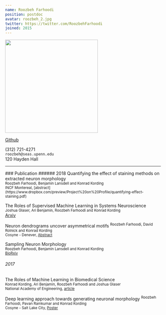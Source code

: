 ```yaml
---
name: Roozbeh Farhoodi
position: postdoc
avatar: roozbeh_2.jpg
twitter: https://twitter.com/RoozbehFarhoodi
joined: 2015
---
```


<img width="300" src="{{site.baseurl}}/images/people/{{page.avatar}}" data-action="zoom">

<a href="https://github.com/RoozbehFarhoodi"><i class="fa fa-github"></i> Github</a><br>

<i class="fa fa-mobile"></i> (312) 721-4271<br>
<i class="fa fa-envelope-o"></i> `roozbeh@seas.upenn.edu`<br>
<i class="fa fa-building"></i> 120 Hayden Hall


<hr>
### Publication
###### 2018
Quantifying the effect of staining methods on extracted neuron morphology  <br>
<sup>Roozbeh Farhoodi, Benjamin Lansdell and Konrad Kording</sup> <br>
<sup>INCF Montereal, [abstract](https://www.dropbox.com/preview/Project%20on%20Profile/quantifying-effect-staining.pdf)</sup>

The Roles of Supervised Machine Learning in Systems Neuroscience<br>
<sup>Joshua Glaser, Ari Benjamin, Roozbeh Farhoodi and  Konrad Kording</sup> <br>
[Arxiv](https://arxiv.org/abs/1805.08239)

Neuron dendrograms uncover asymmetrical motifs
<sup>Roozbeh Farhoodi, David Rolnick and Konrad Kording</sup> <br>
<sup>Cosyne - Denever, [Abstract](https://www.dropbox.com/preview/Project%20on%20Profile/cosyne-abstract-neuron.pdf)</sup>

Sampling Neuron Morphology <br>
<sup>Roozbeh Farhoodi, Benjamin Lansdell and Konrad Kording</sup> <br>
<sup>[BioRxiv](https://www.biorxiv.org/content/early/2018/01/15/248385)</sup>

###### 2017
The Roles of Machine Learning in Biomedical Science  <br>
<sup>Konrad Kording, Ari Benjamin, Roozbeh Farhoodi and Joshua Glaser </sup> <br>
<sup>National Academy of Engineering, [article](https://www.naefrontiers.org/File.aspx?id=185177)</sup>

Deep learning approach towards generating neuronal morphology
<sup>Roozbeh Farhoodi, Pavan Ramkumar and Konrad Kording</sup> <br>
<sup>Cosyne - Salt Lake City, [Poster](http://www.cosyne.org/c/index.php?title=Cosyne2017_posters_1)</sup>





